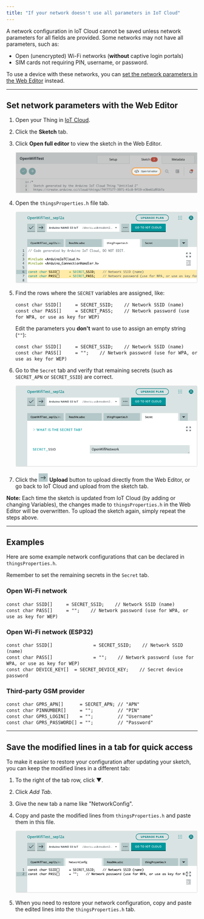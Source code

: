 ```yaml
---
title: "If your network doesn't use all parameters in IoT Cloud"
---
```


A network configuration in IoT Cloud cannot be saved unless network parameters for all fields are provided. Some networks may not have all parameters, such as:

* Open (unencrypted) Wi-Fi networks (**without** captive login portals)
* SIM cards not requiring PIN, username, or password.

To use a device with these networks, you can [set the network parameters in the Web Editor](#set-with-web-editor) instead.

---

<a id="set-with-web-editor"></a>

## Set network parameters with the Web Editor

1. Open your Thing in [IoT Cloud](https://create.arduino.cc/iot/things).

2. Click the **Sketch** tab.

3. Click **Open full editor** to view the sketch in the Web Editor.

   ![The "Open full editor" button.](img/iot-open-full-editor.png)

4. Open the `thingsProperties.h` file tab.

   ![The SSID[] and PASS[] variables.](img/web-editor-properties-open-wifi.png)

5. Find the rows where the `SECRET` variables are assigned, like:

   ```arduino
   const char SSID[]     = SECRET_SSID;    // Network SSID (name)
   const char PASS[]     = SECRET_PASS;    // Network password (use for WPA, or use as key for WEP)
   ```

   Edit the parameters you **don't** want to use to assign an empty string (`""`):

   ```arduino
   const char SSID[]     = SECRET_SSID;    // Network SSID (name)
   const char PASS[]     = "";    // Network password (use for WPA, or use as key for WEP)
   ```

6. Go to the `Secret` tab and verify that remaining secrets (such as `SECRET_APN` or `SECRET_SSID`) are correct.

   ![The "Secret" tab with a SECRET_SSID variable.](img/web-editor-secrets-open-wifi.png)

7. Click the ![Web Editor Upload button](img/icon_web-editor-upload.png) **Upload** button to upload directly from the Web Editor, or go back to IoT Cloud and upload from the sketch tab.

**Note:** Each time the sketch is updated from IoT Cloud (by adding or changing Variables), the changes made to `thingsProperties.h` in the Web Editor will be overwritten. To upload the sketch again, simply repeat the steps above.

---

## Examples

Here are some example network configurations that can be declared in `thingsProperties.h`.

Remember to set the remaining secrets in the `Secret` tab.

### Open Wi-Fi network

```arduino
const char SSID[]     = SECRET_SSID;    // Network SSID (name)
const char PASS[]     = "";    // Network password (use for WPA, or use as key for WEP)
```

### Open Wi-Fi network (ESP32)

```arduino
const char SSID[]               = SECRET_SSID;    // Network SSID (name)
const char PASS[]               = "";    // Network password (use for WPA, or use as key for WEP)
const char DEVICE_KEY[]  = SECRET_DEVICE_KEY;    // Secret device password
```

### Third-party GSM provider

```arduino
const char GPRS_APN[]      = SECRET_APN; // "APN"
const char PINNUMBER[]     = "";         // "PIN"
const char GPRS_LOGIN[]    = "";         // "Username"
const char GPRS_PASSWORD[] = "";         // "Password"
```

---

## Save the modified lines in a tab for quick access

To make it easier to restore your configuration after updating your sketch, you can keep the modified lines in a different tab:

1. To the right of the tab row, click ▼.

2. Click _Add Tab_.

3. Give the new tab a name like "NetworkConfig".

4. Copy and paste the modified lines from `thingsProperties.h` and paste them in this file.

   ![A custom tab named "NetworkConfig" in the Web Editor.](img/web-editor-network-config-tab.png)

5. When you need to restore your network configuration, copy and paste the edited lines into the `thingsProperties.h` tab.
